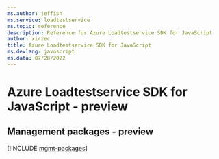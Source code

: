 ```yaml
---
ms.author: jeffish
ms.service: loadtestservice
ms.topic: reference
description: Reference for Azure Loadtestservice SDK for JavaScript
author: xirzec
title: Azure Loadtestservice SDK for JavaScript
ms.devlang: javascript
ms.data: 07/28/2022
---
```

# Azure Loadtestservice SDK for JavaScript - preview

## Management packages - preview
[!INCLUDE [mgmt-packages](loadtestservice-mgmt-index.md)]